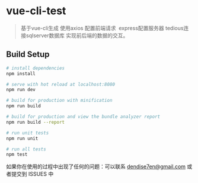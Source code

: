 # vue-cli-test

> 基于vue-cli生成 使用axios 配置前端请求  express配置服务器  tedious连接sqlserver数据库 实现前后端的数据的交互。

## Build Setup

``` bash
# install dependencies
npm install

# serve with hot reload at localhost:8080
npm run dev

# build for production with minification
npm run build

# build for production and view the bundle analyzer report
npm run build --report

# run unit tests
npm run unit

# run all tests
npm test
```
如果你在使用的过程中出现了任何的问题：可以联系 dendise7en@gmail.com 或者提交到 ISSUES 中
